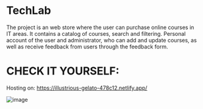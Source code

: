 # TechLab
The project is an web store where the user can purchase online courses in IT areas. It contains a catalog of courses, search and filtering. Personal account of the user and administrator, who can add and update courses, as well as receive feedback from users through the feedback form.

# CHECK IT YOURSELF:
Hosting on: https://illustrious-gelato-478c12.netlify.app/

![image](https://github.com/user-attachments/assets/6522fe0c-6576-4a3c-b611-8cc8f67bfe6f)
